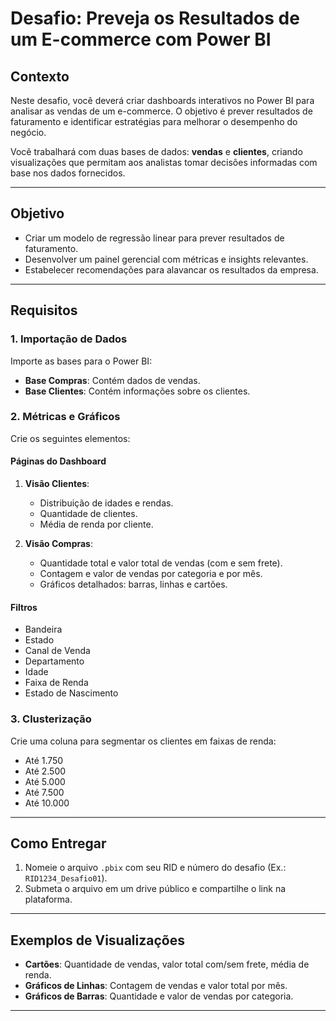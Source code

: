# Desafio: Preveja os Resultados de um E-commerce com Power BI

## Contexto
Neste desafio, você deverá criar dashboards interativos no Power BI para analisar as vendas de um e-commerce. O objetivo é prever resultados de faturamento e identificar estratégias para melhorar o desempenho do negócio. 

Você trabalhará com duas bases de dados: **vendas** e **clientes**, criando visualizações que permitam aos analistas tomar decisões informadas com base nos dados fornecidos.

---

## Objetivo
- Criar um modelo de regressão linear para prever resultados de faturamento.
- Desenvolver um painel gerencial com métricas e insights relevantes.
- Estabelecer recomendações para alavancar os resultados da empresa.

---

## Requisitos
### 1. Importação de Dados
Importe as bases para o Power BI:
- **Base Compras**: Contém dados de vendas.
- **Base Clientes**: Contém informações sobre os clientes.

### 2. Métricas e Gráficos
Crie os seguintes elementos:

#### Páginas do Dashboard
1. **Visão Clientes**:
   - Distribuição de idades e rendas.
   - Quantidade de clientes.
   - Média de renda por cliente.

2. **Visão Compras**:
   - Quantidade total e valor total de vendas (com e sem frete).
   - Contagem e valor de vendas por categoria e por mês.
   - Gráficos detalhados: barras, linhas e cartões.

#### Filtros
- Bandeira
- Estado
- Canal de Venda
- Departamento
- Idade
- Faixa de Renda
- Estado de Nascimento

### 3. Clusterização
Crie uma coluna para segmentar os clientes em faixas de renda:
- Até 1.750
- Até 2.500
- Até 5.000
- Até 7.500
- Até 10.000

---

## Como Entregar
1. Nomeie o arquivo `.pbix` com seu RID e número do desafio (Ex.: `RID1234_Desafio01`).
2. Submeta o arquivo em um drive público e compartilhe o link na plataforma.

---

## Exemplos de Visualizações
- **Cartões**: Quantidade de vendas, valor total com/sem frete, média de renda.
- **Gráficos de Linhas**: Contagem de vendas e valor total por mês.
- **Gráficos de Barras**: Quantidade e valor de vendas por categoria.

---
